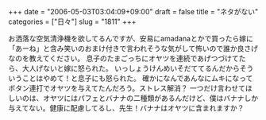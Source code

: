 +++
date = "2006-05-03T03:04:09+09:00"
draft = false
title = "ネタがない"
categories = ["日々"]
slug = "1811"
+++

お洒落な空気清浄機を欲してるんですが、安易にamadanaとかで買ったら嫁に「あーね」と含み笑いのおまけ付きで言われそうな気がして怖いので誰か良さげなのを教えてください。
息子のたまごっちにオヤツを連続であげつづけてたら、大人げないと嫁に怒られた。
いっしょうけんめいそだててるんだからそういうことはやめて！と息子にも怒られた。
確かになんであんなにムキになってボタン連打でオヤツを与えてたんだろう。ストレス解消？
一つだけ言わせてほしいのは、オヤツにはパフェとバナナの二種類があるんだけど、僕はバナナしか与えてない。健康に配慮してるし、先生！バナナはオヤツに含まれますか？
